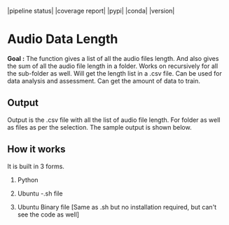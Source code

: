 |pipeline status| |coverage report| |pypi| |conda| |version|

# **Audio Data Length** 

**Goal :** The function  gives a list of all the audio files length. And also gives the sum of all the audio file length in a folder. Works on recursively  for all the sub-folder as well. Will get the length list in a .csv file. Can be used for data analysis and assessment. Can get the amount of data to train.

## Output 
Output is the .csv file with all the list of audio file length. For folder as well as files as per the selection. The sample output is shown below.
## **How it works**
It is built in 3 forms. 

 1. Python

 2. Ubuntu -.sh file
 3.  Ubuntu Binary file [Same as .sh but no installation required, but can't see the code as well]


